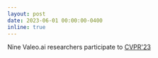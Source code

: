 ```yaml
---
layout: post
date: 2023-06-01 00:00:00-0400
inline: true
---
```


Nine Valeo.ai researchers participate to <a href="https://cvpr2023.thecvf.com/Conferences/2023" target="_blank">CVPR'23</a>
